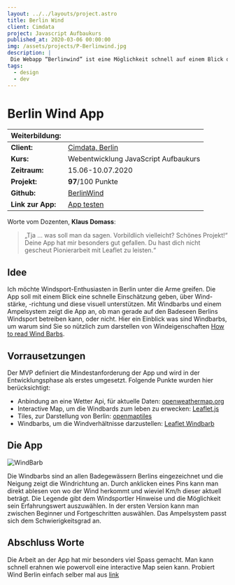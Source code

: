 ```yaml
---
layout: ../../layouts/project.astro
title: Berlin Wind
client: Cimdata
project: Javascript Aufbaukurs
published_at: 2020-03-06 00:00:00
img: /assets/projects/P-Berlinwind.jpg
description: |
 Die Webapp “Berlinwind” ist eine Möglichkeit schnell auf einem Blick die Windstärke und das Wetter rund um die Seen in Berlin zu erfassen. 
tags:
  - design
  - dev
---
```


# Berlin Wind App

| Weiterbildung:  | |
| ------------- | ------------- |
| **Client:**  | [Cimdata, Berlin](https://www.cimdata.de/)  |
| **Kurs:** | Webentwicklung JavaScript Aufbaukurs  |
| **Zeitraum:** | 15.06-10.07.2020 |
| **Projekt:** | **97**/100 Punkte|
| **Github:** | [BerlinWind](https://github.com/marcograhl/BWind) |
| **Link zur App:** | [App testen](https://marcograhl.github.io/BWind/) |

Worte vom Dozenten, **Klaus Domass**:

> „Tja … was soll man da sagen. Vorbildlich vielleicht? Schönes Projekt!“
Deine App hat mir besonders gut gefallen. Du hast dich nicht gescheut Pionierarbeit mit Leaflet zu leisten.“

## Idee
Ich möchte Windsport-Enthusiasten in Berlin unter die Arme greifen. Die App soll mit einem Blick eine schnelle Einschätzung geben, über Wind-stärke, -richtung und diese visuell unterstützen. Mit Windbarbs und einem Ampelsystem zeigt die App an, ob man gerade auf den Badeseen Berlins Windsport betreiben kann, oder nicht. Hier ein Einblick was sind Windbarbs, um warum sind Sie so nützlich zum darstellen von Windeigenschaften [How to read Wind Barbs](https://www.wikihow.com/Read-Wind-Barbs). 

## Vorrausetzungen
Der MVP definiert die Mindestanforderung der App und wird in der Entwicklungsphase als erstes umgesetzt. Folgende Punkte wurden hier berücksichtigt:
  - Anbindung an eine Wetter Api, für aktuelle Daten: [openweathermap.org](https://openweathermap.org/)
  - Interactive Map, um die Windbards zum leben zu erwecken: [Leaflet.js](https://leafletjs.com/)
  - Tiles, zur Darstellung von Berlin: [openmaptiles](https://openmaptiles.org/)
  - Windbarbs, um die Windverhältnisse darzustellen: [Leaflet Windbarb](https://github.com/spatialsparks/Leaflet.windbarb)

## Die App
![WindBarb](/assets/projects/P-Berlinwindraw.jpg)

Die Windbarbs sind an allen Badegewässern Berlins eingezeichnet und die Neigung zeigt die Windrichtung an. Durch anklicken eines Pins kann man direkt ablesen von wo der Wind herkommt und wieviel Km/h dieser aktuell beträgt. Die Legende gibt dem Windsportler Hinweise und die Möglichkeit sein Erfahrungswert auszuwählen. In der ersten Version kann man zwischen Beginner und Fortgeschritten auswählen. Das Ampelsystem passt sich dem Schwierigkeitsgrad an.

## Abschluss Worte
Die Arbeit an der App hat mir besonders viel Spass gemacht. Man kann schnell erahnen wie powervoll eine interactive Map seien kann. Probiert Wind Berlin einfach selber mal aus [link](https://marcograhl.github.io/BWind/)
